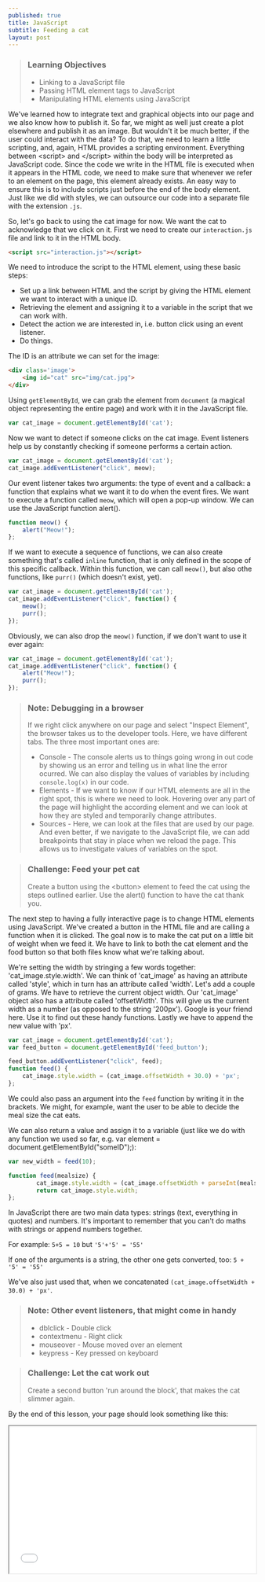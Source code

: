 ```yaml
---
published: true
title: JavaScript
subtitle: Feeding a cat
layout: post
---
```

> ### Learning Objectives
>
> * Linking to a JavaScript file
> * Passing HTML element tags to JavaScript
> * Manipulating HTML elements using JavaScript

We've learned how to integrate text and graphical objects into our page and we also know how to publish it.
So far, we might as well just create a plot elsewhere and publish it as an image. But wouldn't it be much better, if the user could interact with the data? To do that, we need to learn a little scripting, and, again, HTML provides a scripting environment.
Everything between &lt;script&gt; and &lt;/script&gt; within the body will be interpreted as JavaScript code. Since the code we write in the HTML file is executed when it appears in the HTML code, we need to make sure that whenever we refer to an element on the page, this element already exists. An easy way to ensure this is to include scripts just before the end of the body element.
Just like we did with styles, we can outsource our code into a separate file with the extension `.js`.

So, let's go back to using the cat image for now. We want the cat to acknowledge that we click on it.
First we need to create our `interaction.js` file and link to it in the HTML body.

```html
<script src="interaction.js"></script>
```

We need to introduce the script to the HTML element, using these basic steps:

* Set up a link between HTML and the script by giving the HTML element we want to interact with a unique ID.
* Retrieving the element and assigning it to a variable in the script that we can work with.
* Detect the action we are interested in, i.e. button click using an event listener.
* Do things.

The ID is an attribute we can set for the image:

```html
<div class='image'>
	<img id="cat" src="img/cat.jpg">
</div>
```

Using `getElementById`, we can grab the element from `document` (a magical object representing the entire page) and work with it in the JavaScript file.

```js
var cat_image = document.getElementById('cat');
```

Now we want to detect if someone clicks on the cat image.
Event listeners help us by constantly checking if someone performs
a certain action.

```js
var cat_image = document.getElementById('cat');
cat_image.addEventListener("click", meow);
```

Our event listener takes two arguments: the type of event and a callback: a function that explains what we want it to do when the event fires.
We want to execute a function called `meow`, which will open a pop-up window. We can use the JavaScript function alert().

```js
function meow() {
	alert("Meow!");
};
```

If we want to execute a sequence of functions, we can also create something that's called `inline` function, that is only defined in the scope of this specific callback. Within this function, we can call `meow()`, but also othe functions, like `purr()` (which doesn't exist, yet).

```js
var cat_image = document.getElementById('cat');
cat_image.addEventListener("click", function() {
	meow();
	purr();
});
```

Obviously, we can also drop the `meow()` function, if we don't want to use it ever again:

```js
var cat_image = document.getElementById('cat');
cat_image.addEventListener("click", function() {
	alert("Meow!");
	purr();
});
```

> ### Note: Debugging in a browser
> If we right click anywhere on our page and select "Inspect Element", the browser takes us to the developer tools.
> Here, we have different tabs. The three most important ones are:
>
> * Console - The console alerts us to things going wrong in out code by showing us an error and telling us in what line the error ocurred. We can also display the values of variables by including `console.log(x)` in our code.
> * Elements - If we want to know if our HTML elements are all in the right spot, this is where we need to look. Hovering over any part of the page will highlight the according element and we can look at how they are styled and temporarily change attributes.
> * Sources - Here, we can look at the files that are used by our page. And even better, if we navigate to the JavaScript file, we can add breakpoints that stay in place when we reload the page. This allows us to investigate values of variables on the spot.

> ### Challenge: Feed your pet cat
> Create a button using the &lt;button&gt; element to feed the cat using the steps outlined earlier.
> Use the alert() function to have the cat thank you.

The next step to having a fully interactive page is to
change HTML elements using JavaScript. We've created a button in the HTML file
and are calling a function when it is clicked.
The goal now is to make the cat put on a little bit of weight when we feed it.
We have to link to both the cat element and the food button so that
both files know what we're talking about.

We're setting the width by stringing a few words together:
'cat_image.style.width'.
We can think of 'cat_image' as having an attribute called 'style', which in turn has an attribute
called 'width'.
Let's add a couple of grams.
We have to retrieve the current object width. Our 'cat_image' object also has a
attribute called 'offsetWidth'. This will give us the current width as a number (as
opposed to the string '200px').
Google is your friend here. Use it to find out these handy functions.
Lastly we have to append the new value with 'px'.

```js
var cat_image = document.getElementById('cat');
var feed_button = document.getElementById('feed_button');

feed_button.addEventListener("click", feed);
function feed() {
	cat_image.style.width = (cat_image.offsetWidth + 30.0) + 'px';
};
```

We could also pass an argument into the `feed` function by writing it in the brackets.
We might, for example, want the user to be able to decide the meal size the cat eats.

We can also return a value and assign it to a variable (just like we do with any function we used so far, e.g. var element = document.getElementById("someID");):

```js
var new_width = feed(10);

function feed(mealsize) {
		cat_image.style.width = (cat_image.offsetWidth + parseInt(mealsize)) + 'px';
		return cat_image.style.width;
};
```

In JavaScript there are two main data types: strings (text, everything in quotes)
and numbers. It's important to remember that you can't do maths with strings or
append numbers together.

For example:
`5+5 = 10`
but
`'5'+'5' = '55'`

If one of the arguments is a string, the other one gets converted, too:
`5 + '5' = '55'`

We've also just used that, when we concatenated
`(cat_image.offsetWidth + 30.0) + 'px'`.

> ### Note: Other event listeners, that might come in handy
> * dblclick - Double click
> * contextmenu - Right click
> * mouseover - Mouse moved over an element
> * keypress - Key pressed on keyboard

> ### Challenge: Let the cat work out
> Create a second button 'run around the block', that makes the cat slimmer again.

By the end of this lesson, your page should look something like this:

<iframe src="code/meow.html" width="100%" height="300"></iframe>
